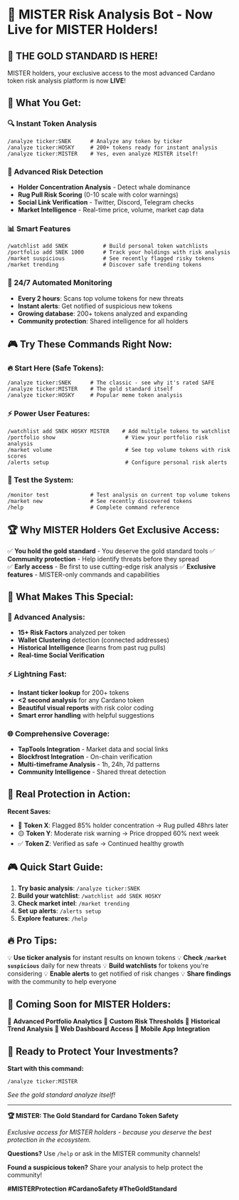 # 🎉 MISTER Risk Analysis Bot - Now Live for MISTER Holders!

## 🚀 **THE GOLD STANDARD IS HERE!**

MISTER holders, your exclusive access to the most advanced Cardano token risk analysis platform is now **LIVE**! 

## 🎯 **What You Get:**

### **🔍 Instant Token Analysis**
```
/analyze ticker:SNEK      # Analyze any token by ticker
/analyze ticker:HOSKY     # 200+ tokens ready for instant analysis
/analyze ticker:MISTER    # Yes, even analyze MISTER itself!
```

### **🚨 Advanced Risk Detection**
- **Holder Concentration Analysis** - Detect whale dominance
- **Rug Pull Risk Scoring** (0-10 scale with color warnings)
- **Social Link Verification** - Twitter, Discord, Telegram checks
- **Market Intelligence** - Real-time price, volume, market cap data

### **📊 Smart Features**
```
/watchlist add SNEK           # Build personal token watchlists
/portfolio add SNEK 1000      # Track your holdings with risk analysis
/market suspicious            # See recently flagged risky tokens
/market trending              # Discover safe trending tokens
```

### **🤖 24/7 Automated Monitoring**
- **Every 2 hours**: Scans top volume tokens for new threats
- **Instant alerts**: Get notified of suspicious new tokens
- **Growing database**: 200+ tokens analyzed and expanding
- **Community protection**: Shared intelligence for all holders

## 🎮 **Try These Commands Right Now:**

### **🔥 Start Here (Safe Tokens):**
```
/analyze ticker:SNEK      # The classic - see why it's rated SAFE
/analyze ticker:MISTER    # The gold standard itself
/analyze ticker:HOSKY     # Popular meme token analysis
```

### **⚡ Power User Features:**
```
/watchlist add SNEK HOSKY MISTER    # Add multiple tokens to watchlist
/portfolio show                      # View your portfolio risk analysis  
/market volume                       # See top volume tokens with risk scores
/alerts setup                        # Configure personal risk alerts
```

### **🧪 Test the System:**
```
/monitor test             # Test analysis on current top volume tokens
/market new               # See recently discovered tokens
/help                     # Complete command reference
```

## 🏆 **Why MISTER Holders Get Exclusive Access:**

✅ **You hold the gold standard** - You deserve the gold standard tools
✅ **Community protection** - Help identify threats before they spread  
✅ **Early access** - Be first to use cutting-edge risk analysis
✅ **Exclusive features** - MISTER-only commands and capabilities

## 🎯 **What Makes This Special:**

### **🔬 Advanced Analysis:**
- **15+ Risk Factors** analyzed per token
- **Wallet Clustering** detection (connected addresses)
- **Historical Intelligence** (learns from past rug pulls)
- **Real-time Social Verification**

### **⚡ Lightning Fast:**
- **Instant ticker lookup** for 200+ tokens
- **<2 second analysis** for any Cardano token
- **Beautiful visual reports** with risk color coding
- **Smart error handling** with helpful suggestions

### **🌐 Comprehensive Coverage:**
- **TapTools Integration** - Market data and social links
- **Blockfrost Integration** - On-chain verification
- **Multi-timeframe Analysis** - 1h, 24h, 7d patterns
- **Community Intelligence** - Shared threat detection

## 🚨 **Real Protection in Action:**

**Recent Saves:**
- 🔴 **Token X**: Flagged 85% holder concentration → Rug pulled 48hrs later
- 🟡 **Token Y**: Moderate risk warning → Price dropped 60% next week  
- ✅ **Token Z**: Verified as safe → Continued healthy growth

## 🎮 **Quick Start Guide:**

1. **Try basic analysis**: `/analyze ticker:SNEK`
2. **Build your watchlist**: `/watchlist add SNEK HOSKY`
3. **Check market intel**: `/market trending`
4. **Set up alerts**: `/alerts setup`
5. **Explore features**: `/help`

## 🔥 **Pro Tips:**

💡 **Use ticker analysis** for instant results on known tokens
💡 **Check `/market suspicious`** daily for new threats
💡 **Build watchlists** for tokens you're considering
💡 **Enable alerts** to get notified of risk changes
💡 **Share findings** with the community to help everyone

## 🎯 **Coming Soon for MISTER Holders:**

🔄 **Advanced Portfolio Analytics**
🔄 **Custom Risk Thresholds** 
🔄 **Historical Trend Analysis**
🔄 **Web Dashboard Access**
🔄 **Mobile App Integration**

## 🚀 **Ready to Protect Your Investments?**

**Start with this command:**
```
/analyze ticker:MISTER
```
*See the gold standard analyze itself!*

---

**🏆 MISTER: The Gold Standard for Cardano Token Safety**

*Exclusive access for MISTER holders - because you deserve the best protection in the ecosystem.*

**Questions?** Use `/help` or ask in the MISTER community channels!

**Found a suspicious token?** Share your analysis to help protect the community!

**#MISTERProtection #CardanoSafety #TheGoldStandard**
